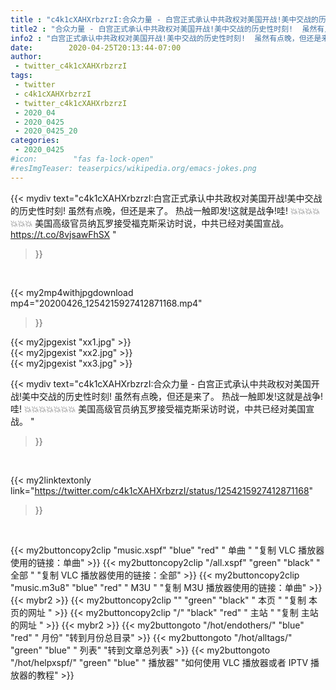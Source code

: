 ```yaml
---
title : "c4k1cXAHXrbzrzI:合众力量 - 白宫正式承认中共政权对美国开战!美中交战的历史性时刻!  虽然有点晚，但还是来了。  热战一触即发!这就是战争!哇!  💥💥💥💥💥💥💥  美国高级官员纳瓦罗接受福克斯采访时说，中共已经对美国宣战。 "
title2 : "合众力量 - 白宫正式承认中共政权对美国开战!美中交战的历史性时刻!  虽然有点晚，但还是来了。  热战一触即发!这就是战争!哇!  💥💥💥💥💥💥💥  美国高级官员纳瓦罗接受福克斯采访时说，中共已经对美国宣战。 "
info2 : "白宫正式承认中共政权对美国开战!美中交战的历史性时刻!  虽然有点晚，但还是来了。  热战一触即发!这就是战争!哇!  💥💥💥💥💥💥💥  美国高级官员纳瓦罗接受福克斯采访时说，中共已经对美国宣战。 https://t.co/8vjsawFhSX "
date:        2020-04-25T20:13:44-07:00
author:
 - twitter_c4k1cXAHXrbzrzI
tags:
 - twitter
 - c4k1cXAHXrbzrzI
 - twitter_c4k1cXAHXrbzrzI
 - 2020_04
 - 2020_0425
 - 2020_0425_20
categories:
 - 2020_0425
#icon:        "fas fa-lock-open"
#resImgTeaser: teaserpics/wikipedia.org/emacs-jokes.png
---
```


{{< mydiv text="c4k1cXAHXrbzrzI:白宫正式承认中共政权对美国开战!美中交战的历史性时刻!  虽然有点晚，但还是来了。  热战一触即发!这就是战争!哇!  💥💥💥💥💥💥💥  美国高级官员纳瓦罗接受福克斯采访时说，中共已经对美国宣战。 https://t.co/8vjsawFhSX "
>}}
<br>


{{< my2mp4withjpgdownload mp4="20200426_1254215927412871168.mp4"
>}}

{{< my2jpgexist "xx1.jpg" >}}<br>
{{< my2jpgexist "xx2.jpg" >}}<br>
{{< my2jpgexist "xx3.jpg" >}}<br>



{{< mydiv text="c4k1cXAHXrbzrzI:合众力量 - 白宫正式承认中共政权对美国开战!美中交战的历史性时刻!  虽然有点晚，但还是来了。  热战一触即发!这就是战争!哇!  💥💥💥💥💥💥💥  美国高级官员纳瓦罗接受福克斯采访时说，中共已经对美国宣战。 "
>}}
<br>

{{< my2linktextonly link="https://twitter.com/c4k1cXAHXrbzrzI/status/1254215927412871168"
>}}


<br>

{{< my2buttoncopy2clip "music.xspf"        "blue"   "red"    " 单曲 "  "复制 VLC 播放器使用的链接：单曲" >}} {{< my2buttoncopy2clip "/all.xspf"         "green"  "black"  " 全部 "  "复制 VLC 播放器使用的链接：全部" >}} {{< my2buttoncopy2clip "music.m3u8"        "blue"   "red"    " M3U  "    "复制 M3U 播放器使用的链接：单曲" >}} {{< mybr2 >}} {{< my2buttoncopy2clip ""                  "green"  "black"  " 本页 "    "复制 本页的网址 " >}} {{< my2buttoncopy2clip "/"                 "black"  "red"    " 主站 "    "复制 主站的网址 " >}} {{< mybr2 >}} {{< my2buttongoto      "/hot/endothers/"   "blue"   "red"    " 月份"   "转到月份总目录" >}} {{< my2buttongoto      "/hot/alltags/"     "green"  "blue"   " 列表"   "转到文章总列表" >}} {{< my2buttongoto      "/hot/helpxspf/"    "green"  "blue"   " 播放器" "如何使用 VLC 播放器或者 IPTV 播放器的教程" >}} 
